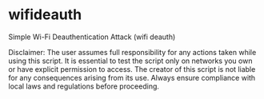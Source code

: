# wifideauth
Simple Wi-Fi Deauthentication Attack (wifi deauth)

Disclaimer: The user assumes full responsibility for any actions taken while using this script. It is essential to test the script only on networks you own or have explicit permission to access. The creator of this script is not liable for any consequences arising from its use. Always ensure compliance with local laws and regulations before proceeding.
